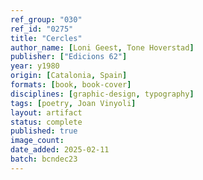 ```yaml
---
ref_group: "030"
ref_id: "0275"
title: "Cercles"
author_name: [Loni Geest, Tone Hoverstad]
publisher: ["Edicions 62"]
year: y1980
origin: [Catalonia, Spain]
formats: [book, book-cover]
disciplines: [graphic-design, typography]
tags: [poetry, Joan Vinyoli]
layout: artifact
status: complete
published: true
image_count:
date_added: 2025-02-11
batch: bcndec23
---
```


